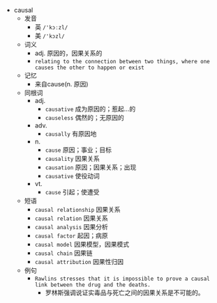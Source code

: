 - causal
  - 发音
    - 英 `/'kɔːzl/`
    - 美 `/'kɔzl/`
  - 词义
    - adj. 原因的，因果关系的
    - `relating to the connection between two things, where one causes the other to happen or exist`
  - 记忆
    - 来自cause(n. 原因)
  - 同根词
    - adj.
      - `causative` 成为原因的；惹起…的
      - `causeless` 偶然的；无原因的
    - adv.
      - `causally` 有原因地
    - n.
      - `cause` 原因；事业；目标
      - `causality` 因果关系
      - `causation` 原因；因果关系；出现
      - `causative` 使役动词
    - vt.
      - `cause` 引起；使遭受
  - 短语
    - `causal relationship` 因果关系 
    - `causal relation` 因果关系 
    - `causal analysis` 因果分析 
    - `causal factor` 起因；病原 
    - `causal model` 因果模型，因果模式 
    - `causal chain` 因果链 
    - `causal attribution` 因果性归因 
  - 例句
    - `Rawlins stresses that it is impossible to prove a causal link between the drug and the deaths.`
      - 罗林斯强调说证实毒品与死亡之间的因果关系是不可能的。

